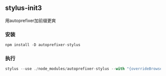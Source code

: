 

## stylus-init3

用autoprefixer加前缀更爽


### 安装
```js
npm install -D autoprefixer-stylus
```

### 执行
```js
stylus --use ./node_modules/autoprefixer-stylus --with "{overrideBrowserslist: ['last 10 version','> 1%', 'IE 10']}" -w ./test2.styl
```



